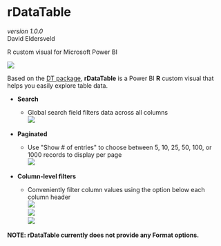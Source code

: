 # rDataTable  
*version 1.0.0*  
David Eldersveld  

R custom visual for Microsoft Power BI   

![](https://github.com/deldersveld/rDataTable/raw/master/images/rDataTable.PNG)

Based on the [DT package](https://rstudio.github.io/DT/), **rDataTable** is a Power BI **R** custom visual that helps you easily explore table data.  

* **Search** 
  * Global search field filters data across all columns  
  ![](https://github.com/deldersveld/rDataTable/raw/master/images/GlobalSearch.PNG)  
  
* **Paginated**
  * Use "Show # of entries" to choose between 5, 10, 25, 50, 100, or 1000 records to display per page  
  ![](https://github.com/deldersveld/rDataTable/raw/master/images/ShowEntries.PNG)  
  
* **Column-level filters**
  * Conveniently filter column values using the option below each column header  
  ![](https://github.com/deldersveld/rDataTable/raw/master/images/ColumnFilters1.PNG)  
  ![](https://github.com/deldersveld/rDataTable/raw/master/images/ColumnFilters2.PNG)  
  ![](https://github.com/deldersveld/rDataTable/raw/master/images/ColumnFilters3.PNG)  

**NOTE: rDataTable currently does not provide any Format options.**
